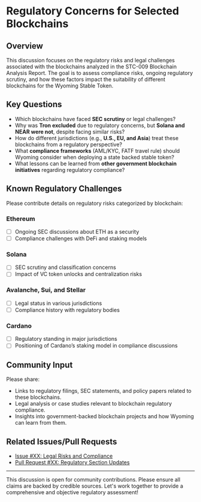# Regulatory Concerns for Selected Blockchains

## **Overview**
This discussion focuses on the regulatory risks and legal challenges associated with the blockchains analyzed in the STC-009 Blockchain Analysis Report. The goal is to assess compliance risks, ongoing regulatory scrutiny, and how these factors impact the suitability of different blockchains for the Wyoming Stable Token.

## **Key Questions**
- Which blockchains have faced **SEC scrutiny** or legal challenges?
- Why was **Tron excluded** due to regulatory concerns, but **Solana and NEAR were not**, despite facing similar risks?
- How do different jurisdictions (e.g., **U.S., EU, and Asia**) treat these blockchains from a regulatory perspective?
- What **compliance frameworks** (AML/KYC, FATF travel rule) should Wyoming consider when deploying a state backed stable token?
- What lessons can be learned from **other government blockchain initiatives** regarding regulatory compliance?

## **Known Regulatory Challenges**
Please contribute details on regulatory risks categorized by blockchain:

### **Ethereum**
- [ ] Ongoing SEC discussions about ETH as a security
- [ ] Compliance challenges with DeFi and staking models

### **Solana**
- [ ] SEC scrutiny and classification concerns
- [ ] Impact of VC token unlocks and centralization risks

### **Avalanche, Sui, and Stellar**
- [ ] Legal status in various jurisdictions
- [ ] Compliance history with regulatory bodies

### **Cardano**
- [ ] Regulatory standing in major jurisdictions
- [ ] Positioning of Cardano’s staking model in compliance discussions

## **Community Input**
Please share:
- Links to regulatory filings, SEC statements, and policy papers related to these blockchains.
- Legal analysis or case studies relevant to blockchain regulatory compliance.
- Insights into government-backed blockchain projects and how Wyoming can learn from them.

## **Related Issues/Pull Requests**
- [Issue #XX: Legal Risks and Compliance](../issues/XX)
- [Pull Request #XX: Regulatory Section Updates](../pulls/XX)

---

This discussion is open for community contributions. Please ensure all claims are backed by credible sources. Let's work together to provide a comprehensive and objective regulatory assessment!
